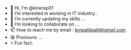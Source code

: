 - 👋 Hi, I’m @kiransp01
- 👀 I’m interested in working in IT industry..
- 🌱 I’m currently updating my skills ...
- 💞️ I’m looking to collaborate on ...
- 📫 How to reach me by email : krnpatilpatil@gmail.com
- 😄 Pronouns: ...
- ⚡ Fun fact: 

<!---
kiransp01/kiransp01 is a ✨ special ✨ repository because its `README.md` (this file) appears on your GitHub profile.
You can click the Preview link to take a look at your changes.
--->
